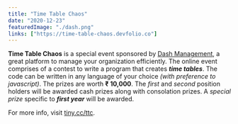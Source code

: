 ```yaml
---
title: "Time Table Chaos"
date: "2020-12-23"
featuredImage: "./dash.png" 
links: ["https://time-table-chaos.devfolio.co"]
---
```

**Time Table Chaos** is a special event sponsored by [Dash Management](https://dash.management/), a great platform to manage your organization efficiently. The online event comprises of a contest to write a program that creates **_time tables_**. The code can be written in any language of your choice _(with preference to javascript)_. The prizes are worth **₹ 10,000**. The _first_ and _second_ position holders will be awarded cash prizes along with consolation prizes. A _special prize_ specific to **_first year_** will be awarded.

For more info, visit [tiny.cc/ttc](tiny.cc/ttc).
